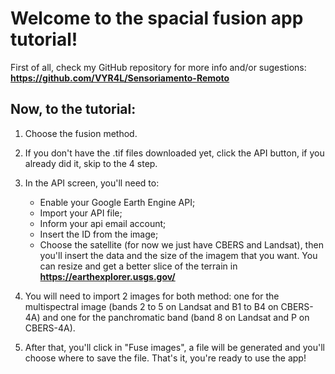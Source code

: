 # Welcome to the spacial fusion app tutorial!

First of all, check my GitHub repository for more info and/or sugestions: **https://github.com/VYR4L/Sensoriamento-Remoto**

## Now, to the tutorial:

1. Choose the fusion method.

2. If you don't have the .tif files downloaded yet, click the API button, if you already did it, skip to the 4 step.

3. In the API screen, you'll need to:
    * Enable your Google Earth Engine API;
    * Import your API file;
    * Inform your api email account;
    * Insert the ID from the image;
    * Choose the satellite (for now we just have CBERS and Landsat), then you'll insert the data and the size of the imagem that you want. You can resize and get a better slice of the terrain in **https://earthexplorer.usgs.gov/**
    

4. You will need to import 2 images for both method: one for the multispectral image (bands 2 to 5 on Landsat and B1 to B4 on CBERS-4A) and one for the panchromatic band (band 8 on Landsat and P on CBERS-4A).

5. After that, you'll click in "Fuse images", a file will be generated and you'll choose where to save the file.
That's it, you're ready to use the app!